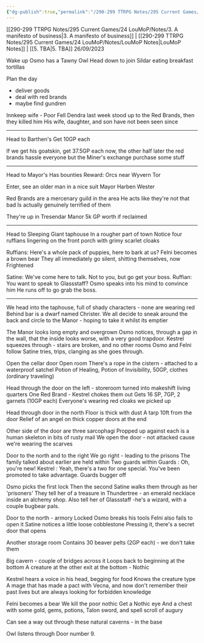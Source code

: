 ```yaml
---
{"dg-publish":true,"permalink":"/290-299 TTRPG Notes/295 Current Games/24 LouMoP/Notes/4. Manor Delving/"}
---
```



[[290-299 TTRPG Notes/295 Current Games/24 LouMoP/Notes/3. A manifesto of business\|3. A manifesto of business]] | [[290-299 TTRPG Notes/295 Current Games/24 LouMoP/Notes/LouMoP Notes\|LouMoP Notes]] | [[5. TBA\|5. TBA]]
26/09/2023

Wake up
Osmo has a Tawny Owl
Head down to join Sildar eating breakfast tortillas

Plan the day
- deliver goods
- deal with red brands
- maybe find gundren

Innkeep wife - Poor Fell Dendra last week stood up to the Red Brands, then they killed him
His wife, daughter, and son have not been seen since

---

Head to Barthen's
Get 10GP each

If we get his goatskin, get 37.5GP each now, the other half later
the red brands hassle everyone but the Miner's exchange
purchase some stuff

---

Head to Mayor's
Has bounties
	Reward: Orcs near Wyvern Tor

Enter, see an older man in a nice suit
	Mayor Harben Wester

Red Brands are a mercenary guild in the area
	He acts like they're not that bad
	Is actually genuinely terrified of them

They're up in Tresendar Manor
	5k GP worth if reclaimed

---

Head to Sleeping Giant taphouse
	In a rougher part of town
	Notice four ruffians lingering on the front porch with grimy scarlet cloaks

Ruffians: Here's a whole pack of puppies, here to bark at us?
Felni becomes a brown bear
They all immediately go silent, shitting themselves, now Frightened

Satine: We've come here to talk. Not to you, but go get your boss.
Ruffian: You want to speak to Glassstaff?
Osmo speaks into his mind to convince him
He runs off to go grab the boss.

---

We head into the taphouse, full of shady characters - none are wearing red
Behind bar is a dwarf named Christer.
We all decide to sneak around the back and circle to the Manor - hoping to take it whilst its emptier

The Manor looks long empty and overgrown
Osmo notices, through a gap in the wall, that the inside looks worse, with a very good trapdoor.
Kestrel squeezes through - stairs are broken, and no other rooms
Osmo and Felni follow
Satine tries, trips, clanging as she goes through.

Open the cellar door
Open room
There's a rope in the cistern - attached to a waterproof satchel
	Potion of Healing, Potion of Invisibility, 50GP, clothes (ordinary traveling)

Head through the door on the left - storeroom turned into makeshift living quarters
One Red Brand - Kestrel chokes them out
	Gets 16 SP, 7GP, 2 garnets (10GP each)
Everyone's wearing red cloaks we picked up

Head through door in the north
Floor is thick with dust
	A tarp 10ft from the door
Relief of an angel on thick copper doors at the end

Other side of the door are three sarcophagi
Propped up against each is a human skeleton in bits of rusty mail
We open the door - not attacked cause we're wearing the scarves

Door to the north and to the right
We go right - leading to the prisons
The family talked about earlier are held within
Two guards within
Guards : Oh, you're new!
Kestrel : Yeah, there's a two for one special. You've been promoted to take advantage.
Guards bugger off

Osmo picks the first lock
Then the second
Satine walks them through as her 'prisoners'
They tell her of a treasure in Thundertree - an emerald necklace inside an alchemy shop.
Also tell her of Glassstaff -he's a wizard, with a couple bugbear pals.

Door to the north - armory
Locked
Osmo breaks his tools
Felni also fails to open it
Satine notices a little loose cobblestone
Pressing it, there's a secret door that opens

Another storage room
	Contains 30 beaver pelts (2GP each) - we don't take them

Big cavern - couple of bridges across it
Loops back to beginning at the bottom
A creature at the other exit at the bottom - Nothic

Kestrel hears a voice in his head, begging for food
Knows the creature type
	A mage that has made a pact with Vecna, and now don't remember their past lives but are always looking for forbidden knowledge

Felni becomes a bear
We kill the poor nothic
	Get a Nothic eye
	And a chest with some gold, gems, potions, Talon sword, and spell scroll of augury

Can see a way out through these natural caverns - in the base

Owl listens through Door number 9.